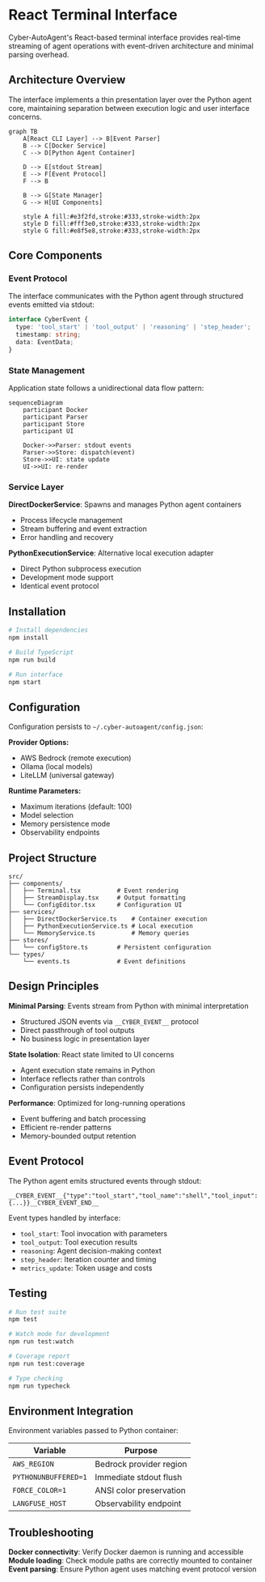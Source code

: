 # React Terminal Interface

Cyber-AutoAgent's React-based terminal interface provides real-time streaming of agent operations with event-driven architecture and minimal parsing overhead.

## Architecture Overview

The interface implements a thin presentation layer over the Python agent core, maintaining separation between execution logic and user interface concerns.

```mermaid
graph TB
    A[React CLI Layer] --> B[Event Parser]
    B --> C[Docker Service]
    C --> D[Python Agent Container]

    D --> E[stdout Stream]
    E --> F[Event Protocol]
    F --> B

    B --> G[State Manager]
    G --> H[UI Components]

    style A fill:#e3f2fd,stroke:#333,stroke-width:2px
    style D fill:#fff3e0,stroke:#333,stroke-width:2px
    style G fill:#e8f5e8,stroke:#333,stroke-width:2px
```

## Core Components

### Event Protocol

The interface communicates with the Python agent through structured events emitted via stdout:

```typescript
interface CyberEvent {
  type: 'tool_start' | 'tool_output' | 'reasoning' | 'step_header';
  timestamp: string;
  data: EventData;
}
```

### State Management

Application state follows a unidirectional data flow pattern:

```mermaid
sequenceDiagram
    participant Docker
    participant Parser
    participant Store
    participant UI

    Docker->>Parser: stdout events
    Parser->>Store: dispatch(event)
    Store->>UI: state update
    UI->>UI: re-render
```

### Service Layer

**DirectDockerService**: Spawns and manages Python agent containers
- Process lifecycle management
- Stream buffering and event extraction
- Error handling and recovery

**PythonExecutionService**: Alternative local execution adapter
- Direct Python subprocess execution
- Development mode support
- Identical event protocol

## Installation

```bash
# Install dependencies
npm install

# Build TypeScript
npm run build

# Run interface
npm start
```

## Configuration

Configuration persists to `~/.cyber-autoagent/config.json`:

**Provider Options:**
- AWS Bedrock (remote execution)
- Ollama (local models)
- LiteLLM (universal gateway)

**Runtime Parameters:**
- Maximum iterations (default: 100)
- Model selection
- Memory persistence mode
- Observability endpoints

## Project Structure

```
src/
├── components/
│   ├── Terminal.tsx          # Event rendering
│   ├── StreamDisplay.tsx     # Output formatting
│   └── ConfigEditor.tsx      # Configuration UI
├── services/
│   ├── DirectDockerService.ts    # Container execution
│   ├── PythonExecutionService.ts # Local execution
│   └── MemoryService.ts          # Memory queries
├── stores/
│   └── configStore.ts        # Persistent configuration
└── types/
    └── events.ts             # Event definitions
```

## Design Principles

**Minimal Parsing**: Events stream from Python with minimal interpretation
- Structured JSON events via `__CYBER_EVENT__` protocol
- Direct passthrough of tool outputs
- No business logic in presentation layer

**State Isolation**: React state limited to UI concerns
- Agent execution state remains in Python
- Interface reflects rather than controls
- Configuration persists independently

**Performance**: Optimized for long-running operations
- Event buffering and batch processing
- Efficient re-render patterns
- Memory-bounded output retention

## Event Protocol

The Python agent emits structured events through stdout:

```
__CYBER_EVENT__{"type":"tool_start","tool_name":"shell","tool_input":{...}}__CYBER_EVENT_END__
```

Event types handled by interface:
- `tool_start`: Tool invocation with parameters
- `tool_output`: Tool execution results
- `reasoning`: Agent decision-making context
- `step_header`: Iteration counter and timing
- `metrics_update`: Token usage and costs

## Testing

```bash
# Run test suite
npm test

# Watch mode for development
npm run test:watch

# Coverage report
npm run test:coverage

# Type checking
npm run typecheck
```

## Environment Integration

Environment variables passed to Python container:

| Variable | Purpose |
|----------|---------|
| `AWS_REGION` | Bedrock provider region |
| `PYTHONUNBUFFERED=1` | Immediate stdout flush |
| `FORCE_COLOR=1` | ANSI color preservation |
| `LANGFUSE_HOST` | Observability endpoint |

## Troubleshooting

**Docker connectivity**: Verify Docker daemon is running and accessible
**Module loading**: Check module paths are correctly mounted to container
**Event parsing**: Ensure Python agent uses matching event protocol version